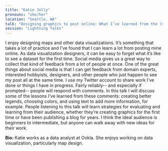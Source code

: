 ```yaml
---
title: "Katie Jolly"
pronouns: "she/her"
location: "Seattle, WA"
talk: "Designing graphics to post online: What I’ve learned from the (sometimes helpful) comments on my maps from Twitter and Reddit"
session: "Lightning Talks"
---
```


I enjoy designing maps and other data visualizations. It’s something that takes a lot of practice and I’ve found that I can learn a lot from posting mine online. As data visualization designers, it can be easy to forget what it’s like to see a dataset for the first time. Social media gives us a great way to collect that kind of feedback from a lot of people at once. One of the great things about social media is that I can get feedback from domain experts, interested hobbyists, designers, and other people who just happen to see my post all at the same time. I use my Twitter account to share work I’ve done or things I have in progress. Fairly reliably-- and especially if prompted-- people will respond with comments. In this talk I will discuss some of the lessons I’ve learned from these comments: creating better legends, choosing colors, and using text to add more information, for example. People listening to this talk will learn strategies for evaluating and learning from their audience, whether they’re creating graphics for the first time or have been publishing a blog for years. I think the ideal audience is beginners to intermediate, but anyone can walk away with new ideas for their work. 

__Bio:__ Katie works as a data analyst at Ookla. She enjoys working on data visualization, particularly map design. 